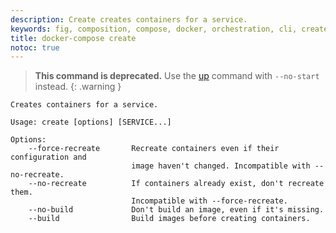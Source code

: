 ```yaml
---
description: Create creates containers for a service.
keywords: fig, composition, compose, docker, orchestration, cli, create
title: docker-compose create
notoc: true
---
```


> **This command is deprecated.** Use the [up](up.md) command with `--no-start`
instead.
{: .warning }

```
Creates containers for a service.

Usage: create [options] [SERVICE...]

Options:
    --force-recreate       Recreate containers even if their configuration and
                           image haven't changed. Incompatible with --no-recreate.
    --no-recreate          If containers already exist, don't recreate them.
                           Incompatible with --force-recreate.
    --no-build             Don't build an image, even if it's missing.
    --build                Build images before creating containers.
```
